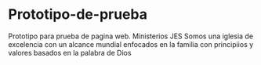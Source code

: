 # Prototipo-de-prueba
Prototipo para  prueba de pagina web. 
Ministerios JES 
Somos una iglesia de excelencia con un alcance mundial enfocados en la familia con principiios y valores basados en la palabra de Dios
